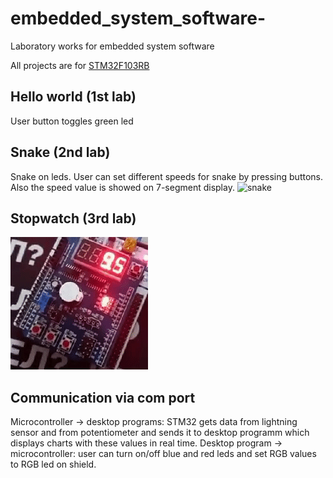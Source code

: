 # embedded_system_software-
Laboratory works for embedded system software 

All projects are for [STM32F103RB](https://www.st.com/en/microcontrollers-microprocessors/stm32f103rb.html)

## Hello world (1st lab)
User button toggles green led

## Snake (2nd lab)
Snake on leds. User can set different speeds for snake by pressing buttons. Also the speed value is showed on 7-segment display.
![snake](https://github.com/crushnik0546/embedded_system_software/blob/main/results/snake.gif)

## Stopwatch (3rd lab)
![Stopwatch](https://github.com/crushnik0546/embedded_system_software/blob/main/results/stopwatch.gif)

## Сommunication via com port
Microcontroller -> desktop programs: STM32 gets data from lightning sensor and from potentiometer and sends it to desktop programm which displays charts with these values in real time.
Desktop program -> microcontroller: user can turn on/off blue and red leds and set RGB values to RGB led on shield.
